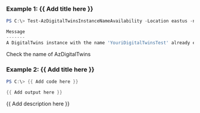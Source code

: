 ### Example 1: {{ Add title here }}
```powershell
PS C:\> Test-AzDigitalTwinsInstanceNameAvailability -Location eastus -name YouriDigitalTwinsTest

Message                                                                                                                          Name NameAvailable Reason
-------                                                                                                                          ---- ------------- ------
A DigitalTwins instance with the name 'YouriDigitalTwinsTest' already exists in region 'eastus'. Please choose a different name.      False         NameConflict
```

Check the name of AzDigitalTwins

### Example 2: {{ Add title here }}
```powershell
PS C:\> {{ Add code here }}

{{ Add output here }}
```

{{ Add description here }}

